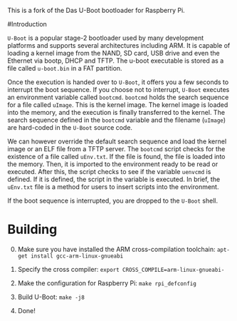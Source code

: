 This is a fork of the Das U-Boot bootloader for Raspberry Pi.

#Introduction

`U-Boot` is a popular stage-2 bootloader used by many development platforms and supports several architectures including ARM. It is capable of loading a kernel image from the NAND, SD card, USB drive and even the Ethernet via bootp, DHCP and TFTP. The u-boot executable is stored as a file called `u-boot.bin` in a FAT partition.

Once the execution is handed over to `U-Boot`, it offers you a few seconds to interrupt the boot sequence. If you choose not to interrupt, `U-Boot` executes an environment variable called `bootcmd`. `bootcmd` holds the search sequence for a file called `uImage`. This is the kernel image. The kernel image is loaded into the memory, and the execution is finally transferred to the kernel. The search sequence defined in the `bootcmd` variable and the filename (`uImage`) are hard-coded in the `U-Boot` source code. 

We can however override the default search sequence and load the kernel image or an ELF file from a TFTP server. The `bootcmd` script checks for the existence of a file called `uEnv.txt`. If the file is found, the file is loaded into the memory. Then, it is imported to the environment ready to be read or executed. After this, the script checks to see if the variable `uenvcmd` is defined. If it is defined, the script in the variable is executed. In brief, the `uEnv.txt` file is a method for users to insert scripts into the environment.

If the boot sequence is interrupted, you are dropped to the `U-Boot` shell.

# Building

0. Make sure you have installed the ARM cross-compilation toolchain:
    `apt-get install gcc-arm-linux-gnueabi`

1. Specify the cross compiler:
    `export CROSS_COMPILE=arm-linux-gnueabi-`

2. Make the configuration for Raspberry Pi:
    `make rpi_defconfig`

3. Build U-Boot:
    `make -j8`

4. Done!


